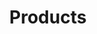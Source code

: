 ---
title: Products
type: products
image: /img/home-jumbotron.jpg
heading: Check out our latest offerings
description: >-
  Day Lumber selling lumber text.
intro:
  blurbs:
    - image: /img/pallets-skids.jpg
      heading: Pallets & Skids
      list: [
        {item:  Any/All Sizes},
        {item:  Customized Pallets & Skids},
        {item:  Industry Standard Pallets & Skids},
        {item:  Block Pallets},
        {item:  Stringer Pallets},
        {item:  Tops and Covers},
        {item:  Hardwood, Plywood or OSB},
        {item:  Band Notch & Four Way Notch},
        {item:  Stenciling},
        {item:  Color Coding},
        {item:  Chamfer},
        {item:  Screw Nails or Ring Nails},
        {item:  Certified for Military Specifications},
        {item:  Certified for IPPC for International Exports}
      ]

    - image: /img/plywood.jpg
      heading: Plywood Crates & Boxes
      list: [
        {item:  High quality agency stamped plywood and OSB},
        {item:  Foam Inserts},
        {item:  Metal Inserts},
        {item: Shook boxes and cleated boxes},
        {item:  Painting},
        {item:  Shipping Crates},
        {item:  International Export Certification},
        {item:  Certified for Military Specifications},
      ]

    - image: /img/boxes.jpg
      heading: Wooden Boxes
      list: [
        {item: Made of high quality hardwood or softwood},
        {item: Meet military specifications (Mil Spec)},
        {item: Custom Boxes},
        {item: Foam Inserts},
        {item: Quality hardware},
        {item: Shipping crates},
      ]

    - image: /img/bins.jpg
      heading: Collapsible Bins
      list: [
        {item: Made with high quality dense hardwood},
        {item: Nylon webbing},
        {item: Agricultural bins},
        {item: Customized designs}
      ]

    - image: /img/pallets-skids.jpg
      heading: Plywood & OSB Cut-To-Size
      list: [
        {item:  High Volume precision cutting},
        {item:  UPC code labeling available},
        {item:  End Caps},
        {item:  Particle board and MDF},
      ]

    - image: /img/kiln.jpeg
      heading: Pallet Heat Treatment Kiln
      list: [
        {item: Heat Treatment Kiln was installed in May 2008},
        {item: "We are able to heat treat any size pallet, skid or wooden box for overseas shipment"},
        {item: We can provide the documentation to make sure your goods are shipped export certified}
      ]

    - image: /img/cushioned-pallet.jpg
      heading: Cushioned Pallets for Special Shipping needs
      list: [
        {item: "We can design or use your design to create any wooden, foam cushioned pallet or box"},
        {item: "We are able to heat treat any size pallet, skid or wooden box for overseas shipment"}
      ]
  heading: Check out our product offerings
  description: >-
    Day Lumber selling lumber text.
main:
  heading: Great lumber with no compromises
  description: >
    Talk about lumber.
  image1:
    alt: A close-up of a paper filter filled with ground coffee
    image: /img/products-grid3.jpg
  image2:
    alt: A green cup of a coffee on a wooden table
    image: /img/products-grid2.jpg
  image3:
    alt: Coffee beans
    image: /img/products-grid1.jpg
testimonials:
  - author: Elisabeth Kaurismäki
    quote: >-
      Good lumber recommendation.
  - author: Philipp Trommler
    quote: >-
      Another Good lumber recommendation.
full_image: /img/products-full-width.jpg
pricing:
  heading: What kind of lumber
  description: >-
    Text about offerings
  plans:
    - description: How to use lumber
      items:
        - Lumber
        - two
        - three
      plan: Small
      price: '50'
    - description: 'Lumber stuff'
      items:
        - One
        - Two
        - Three
      plan: Big
      price: '80'
    - description: More lumber
      items:
        - 1
        - 2
        - 3
      plan: Custom
      price: '?'
---